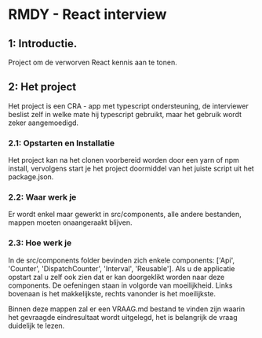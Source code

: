 # RMDY - React interview

## 1: Introductie.

Project om de verworven React kennis aan te tonen.

## 2: Het project

Het project is een CRA - app met typescript ondersteuning, de interviewer beslist zelf in welke mate hij typescript gebruikt,
maar het gebruik wordt zeker aangemoedigd.

### 2.1: Opstarten en Installatie

Het project kan na het clonen voorbereid worden door een yarn of npm install, vervolgens start je het project doormiddel van het juiste script uit het package.json.

### 2.2: Waar werk je

Er wordt enkel maar gewerkt in src/components, alle andere bestanden, mappen moeten onaangeraakt blijven.

### 2.3: Hoe werk je

In de src/components folder bevinden zich enkele components: ['Api', 'Counter', 'DispatchCounter', 'Interval', 'Reusable']. Als u de applicatie opstart zal u zelf ook zien dat er kan doorgeklikt worden naar deze components. De oefeningen staan in volgorde van moeilijkheid. Links bovenaan is het makkelijkste, rechts vanonder is het moeilijkste.

Binnen deze mappen zal er een VRAAG.md bestand te vinden zijn waarin het gevraagde eindresultaat wordt uitgelegd, het is belangrijk de vraag duidelijk te lezen.